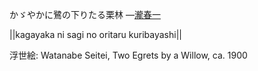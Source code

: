 かゞやかに鷺の下りたる栗林
—[瀧春一](https://ja.wikipedia.org/wiki/瀧春一)

||kagayaka ni sagi no oritaru kuribayashi||

浮世絵: Watanabe Seitei, Two Egrets by a Willow, ca. 1900